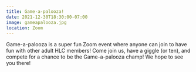 ```yaml
---
title: Game-a-palooza!
date: 2021-12-30T18:30:00-07:00
image: gameapalooza.jpg
location: Zoom
---
```


Game-a-palooza is a super fun Zoom event where anyone can join to have fun with other adult HLC members! Come join us, have a giggle (or ten), and compete for a chance to be the Game-a-palooza champ! We hope to see you there!
